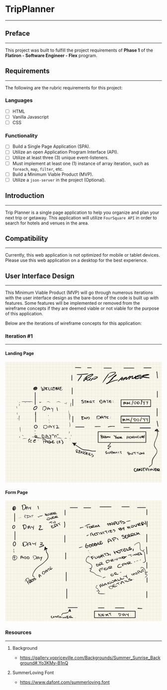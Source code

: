 # TripPlanner

___

## Preface 

---

This project was built to fulfill the project requirements of **Phase 1** of the **Flatiron - Software Engineer - Flex** 
program. 

## Requirements

---

The following are the rubric requirements for this project:

### Languages

- [ ] HTML
- [ ] Vanilla Javascript
- [ ] CSS

### Functionality 

- [ ] Build a Single Page Application (SPA).
- [ ] Utilize an open Application Program Interface (API).
- [ ] Utilize at least three (3) unique event-listeners.
- [ ] Must implement at least one (1) instance of array iteration, such as `foreach`, `map`, `filter`, etc.
- [ ] Build a Minimum Viable Product (MVP).
- [ ] Utilize a `json-server` in the project (Optional).

## Introduction

---

Trip Planner is a single page application to help you organize and plan your next trip or getaway.
This application will utilize `FourSquare API` in order to search for hotels and venues in the area.

## Compatibility

---

Currently, this web application is not optimized for mobile or tablet devices. Please use this web application on a
desktop for the best experience. 

## User Interface Design

---

This Minimum Viable Product (MVP) will go through numerous iterations with the user interface design as the bare-bone of 
the code is built up with features. Some features will be implemented or removed from the wireframe concepts if they are
deemed viable or not viable for the purpose of this application. 

Below are the iterations of wireframe concepts for this application:

### Iteration #1

---

#### Landing Page
![Landing Page](images/Phase-1-SPA-Wireframe-2.jpg)

#### Form Page
![Form Page](images/Phase-1-SPA-Wireframe-3.jpg)


### Resources

---

1) Background
   - https://gallery.yopriceville.com/Backgrounds/Summer_Sunrise_Background#.Yo3KMy-B1nQ

2) SummerLoving Font
   - https://www.dafont.com/summerloving.font

